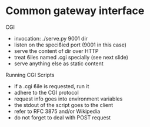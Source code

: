 # Common gateway interface

CGI
- invocation: ./serve.py 9001 dir
- listen on the speciϐied port (9001 in this case)
- serve the content of dir over HTTP
- treat ϐiles named .cgi specially (see next slide)
- serve anything else as static content

 Running CGI Scripts
- if a .cgi ϐile is requested, run it
- adhere to the CGI protocol
- request info goes into environment variables
- the stdout of the script goes to the client
- refer to RFC 3875 and/or Wikipedia
- do not forget to deal with POST request